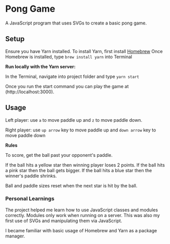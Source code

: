 # Pong Game

A JavaScript program that uses SVGs to create a basic pong game. 

## Setup

Ensure you have Yarn installed. 
    To install Yarn, first install [Homebrew](https://brew.sh/)
    Once Homebrew is installed, type `brew install yarn` into Terminal

**Run locally with the Yarn server:**

In the Terminal, navigate into project folder and type `yarn start`

Once you run the start command you can play the game at (http://localhost:3000).

## Usage

Left player: use `a` to move paddle up and `z` to move paddle down.

Right player: use `up arrow` key to move paddle up and `down arrow` key to move paddle down

**Rules**

To score, get the ball past your opponent's paddle.

If the ball hits a yellow star then winning player loses 2 points.
If the ball hits a pink star then the ball gets bigger.
If the ball hits a blue star then the winner's paddle shrinks.

Ball and paddle sizes reset when the next star is hit by the ball.

### Personal Learnings

The project helped me learn how to use JavaScript classes and modules correctly. Modules only work when running on a server. This was also my first use of SVGs and manipulating them via JavaScript.

I became familiar with basic usage of Homebrew and Yarn as a package manager.





